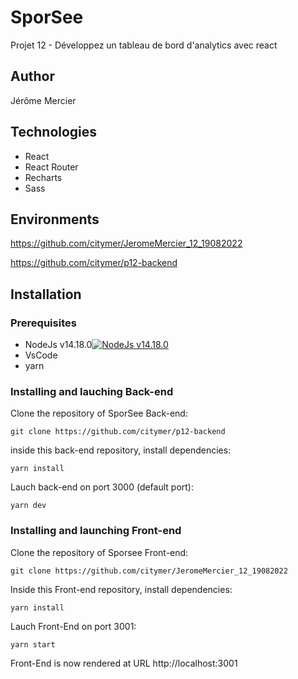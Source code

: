 # SporSee

Projet 12 - Développez un tableau de bord d'analytics avec react

## Author

Jérôme Mercier

## Technologies

- React
- React Router
- Recharts
- Sass

## Environments

https://github.com/citymer/JeromeMercier_12_19082022

https://github.com/citymer/p12-backend

## Installation

### Prerequisites

- NodeJs v14.18.0[![NodeJs v14.18.0](https://img.shields.io/badge/godoc-reference-blue.svg)](https://godoc.org/nanomsg.org/go/mangos/v2)
- VsCode
- yarn

### Installing and lauching Back-end

Clone the repository of SporSee Back-end:

```git clone https://github.com/citymer/p12-backend```

inside this back-end repository, install dependencies:

```yarn install```

Lauch back-end on port 3000 (default port):

```yarn dev```

### Installing and launching Front-end

Clone the repository of Sporsee Front-end:

```git clone https://github.com/citymer/JeromeMercier_12_19082022```

Inside this Front-end repository, install dependencies:

```yarn install```

Lauch Front-End on port 3001:

```yarn start```

Front-End is now rendered at URL http://localhost:3001


